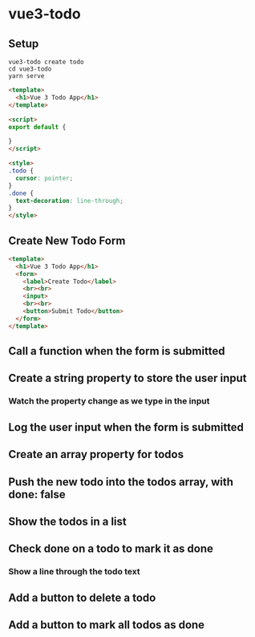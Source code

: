 # vue3-todo

## Setup

```
vue3-todo create todo
cd vue3-todo
yarn serve
```

```html
<template>
  <h1>Vue 3 Todo App</h1>
</template>

<script>
export default {

}
</script>

<style>
.todo {
  cursor: pointer;
}
.done {
  text-decoration: line-through;
}
</style>
```

## Create New Todo Form

```html
<template>
  <h1>Vue 3 Todo App</h1>
  <form>
    <label>Create Todo</label>
    <br><br>
    <input>
    <br><br>
    <button>Submit Todo</button>
  </form>
</template>
```

## Call a function when the form is submitted

## Create a string property to store the user input
### Watch the property change as we type in the input

## Log the user input when the form is submitted

## Create an array property for todos

## Push the new todo into the todos array, with done: false

## Show the todos in a list

## Check done on a todo to mark it as done
### Show a line through the todo text

## Add a button to delete a todo

## Add a button to mark all todos as done
